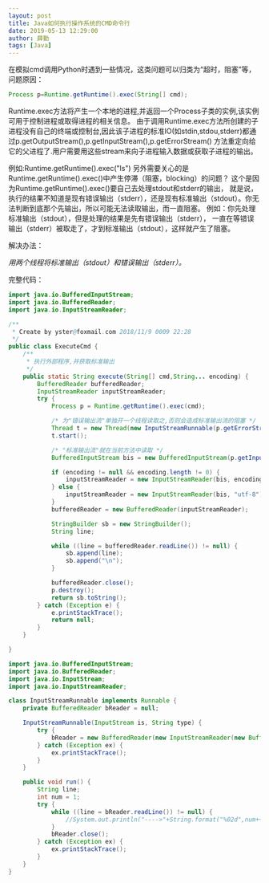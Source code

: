 ```yaml
---
layout: post
title: Java如何执行操作系统的CMD命令行
date: 2019-05-13 12:29:00
author: 薛勤
tags: [Java]
---
```

在模拟cmd调用Python时遇到一些情况，这类问题可以归类为“超时，阻塞”等，问题原因：

```java
Process p=Runtime.getRuntime().exec(String[] cmd);
```

Runtime.exec方法将产生一个本地的进程,并返回一个Process子类的实例,该实例可用于控制进程或取得进程的相关信息。 由于调用Runtime.exec方法所创建的子进程没有自己的终端或控制台,因此该子进程的标准IO(如stdin,stdou,stderr)都通过p.getOutputStream(),p.getInputStream(),p.getErrorStream() 方法重定向给它的父进程了.用户需要用这些stream来向子进程输入数据或获取子进程的输出。

例如:Runtime.getRuntime().exec("ls") 另外需要关心的是Runtime.getRuntime().exec()中产生停滞（阻塞，blocking）的问题？ 这个是因为Runtime.getRuntime().exec()要自己去处理stdout和stderr的输出， 就是说，执行的结果不知道是现有错误输出（stderr），还是现有标准输出（stdout）。你无法判断到底那个先输出，所以可能无法读取输出，而一直阻塞。 例如：你先处理标准输出（stdout），但是处理的结果是先有错误输出（stderr）， 一直在等错误输出（stderr）被取走了，才到标准输出（stdout），这样就产生了阻塞。

解决办法：

*用两个线程将标准输出（stdout）和错误输出（stderr）。*

完整代码：

```java
import java.io.BufferedInputStream;
import java.io.BufferedReader;
import java.io.InputStreamReader;

/**
 * Create by yster@foxmail.com 2018/11/9 0009 22:28
 */
public class ExecuteCmd {
    /**
     * 执行外部程序,并获取标准输出
     */
    public static String execute(String[] cmd,String... encoding) {
        BufferedReader bufferedReader;
        InputStreamReader inputStreamReader;
        try {
            Process p = Runtime.getRuntime().exec(cmd);

            /* 为"错误输出流"单独开一个线程读取之,否则会造成标准输出流的阻塞 */
            Thread t = new Thread(new InputStreamRunnable(p.getErrorStream(), "ErrorStream"));
            t.start();

            /* "标准输出流"就在当前方法中读取 */
            BufferedInputStream bis = new BufferedInputStream(p.getInputStream());

            if (encoding != null && encoding.length != 0) {
                inputStreamReader = new InputStreamReader(bis, encoding[0]);// 设置编码方式
            } else {
                inputStreamReader = new InputStreamReader(bis, "utf-8");
            }
            bufferedReader = new BufferedReader(inputStreamReader);

            StringBuilder sb = new StringBuilder();
            String line;

            while ((line = bufferedReader.readLine()) != null) {
                sb.append(line);
                sb.append("\n");
            }

            bufferedReader.close();
            p.destroy();
            return sb.toString();
        } catch (Exception e) {
            e.printStackTrace();
            return null;
        }
    }

}
```

```java
import java.io.BufferedInputStream;
import java.io.BufferedReader;
import java.io.InputStream;
import java.io.InputStreamReader;

class InputStreamRunnable implements Runnable {
    private BufferedReader bReader = null;

    InputStreamRunnable(InputStream is, String type) {
        try {
            bReader = new BufferedReader(new InputStreamReader(new BufferedInputStream(is), "UTF-8"));
        } catch (Exception ex) {
            ex.printStackTrace();
        }
    }

    public void run() {
        String line;
        int num = 1;
        try {
            while ((line = bReader.readLine()) != null) {
                //System.out.println("---->"+String.format("%02d",num++)+" "+line);
            }
            bReader.close();
        } catch (Exception ex) {
            ex.printStackTrace();
        }
    }
}
```

